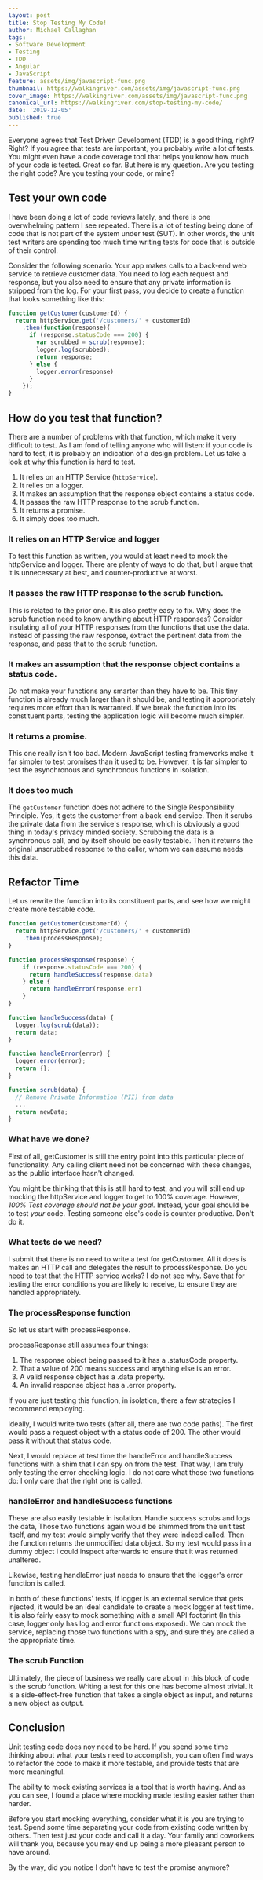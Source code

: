 ```yaml
---
layout: post
title: Stop Testing My Code!
author: Michael Callaghan
tags:
- Software Development
- Testing
- TDD
- Angular
- JavaScript
feature: assets/img/javascript-func.png
thumbnail: https://walkingriver.com/assets/img/javascript-func.png
cover_image: https://walkingriver.com/assets/img/javascript-func.png
canonical_url: https://walkingriver.com/stop-testing-my-code/
date: '2019-12-05'
published: true
---
```

Everyone agrees that Test Driven Development (TDD) is a good thing, right? Right? If you agree that tests are important, you probably write a lot of tests. You might even have a code coverage tool that helps you know how much of your code is tested. Great so far. But here is my question. Are you testing the right code? Are you testing your code, or mine? 
<!--more-->

## Test your own code 

I have been doing a lot of code reviews lately, and there is one overwhelming pattern I see repeated. There is a lot of testing being done of code that is not part of the system under test (SUT). In other words, the unit test writers are spending too much time writing tests for code that is outside of their control. 

Consider the following scenario. Your app makes calls to a back-end web service to retrieve customer data. You need to log each request and response, but you also need to ensure that any private information is stripped from the log. For your first pass, you decide to create a function that looks something like this:

```javascript
function getCustomer(customerId) {
  return httpService.get('/customers/' + customerId)
    .then(function(response){
      if (response.statusCode === 200) {
        var scrubbed = scrub(response);
        logger.log(scrubbed);
        return response;
      } else {
        logger.error(response)
      }
    });
}
```

## How do you test that function?

There are a number of problems with that function, which make it very difficult to test. As I am fond of telling anyone who will listen: if your code is hard to test, it is probably an indication of a design problem. Let us take a look at why this function is hard to test.

1. It relies on an HTTP Service (`httpService`).
1. It relies on a logger.
1. It makes an assumption that the response object contains a status code.
1. It passes the raw HTTP response to the scrub function.
1. It returns a promise.
1. It simply does too much.

### It relies on an HTTP Service and logger
To test this function as written, you would at least need to mock the httpService and logger. There are plenty of ways to do that, but I argue that it is unnecessary at best, and counter-productive at worst. 

### It passes the raw HTTP response to the scrub function.
This is related to the prior one. It is also pretty easy to fix. Why does the scrub function need to know anything about HTTP responses? Consider insulating all of your HTTP responses from the functions that use the data. Instead of passing the raw response, extract the pertinent data from the response, and pass that to the scrub function.

### It makes an assumption that the response object contains a status code.
Do not make your functions any smarter than they have to be. This tiny function is already much larger than it should be, and testing it appropriately requires more effort than is warranted. If we break the function into its constituent parts, testing the application logic will become much simpler.

### It returns a promise.
This one really isn't too bad. Modern JavaScript testing frameworks make it far simpler to test promises than it used to be. However, it is far simpler to test the asynchronous and synchronous functions in isolation.

### It does too much
The `getCustomer` function does not adhere to the Single Responsibility Principle. Yes, it gets the customer from a back-end service. Then it scrubs the private data from the service's response, which is obviously a good thing in today's privacy minded society. Scrubbing the data is a synchronous call, and by itself should be easily testable. Then it returns the original unscrubbed response to the caller, whom we can assume needs this data.

## Refactor Time
Let us rewrite the function into its constituent parts, and see how we might create more testable code. 

```javascript
function getCustomer(customerId) {
  return httpService.get('/customers/' + customerId)
    .then(processResponse);
}

function processResponse(response) {
    if (response.statusCode === 200) {
      return handleSuccess(response.data)
    } else {
      return handleError(response.err)
    }
}

function handleSuccess(data) {
  logger.log(scrub(data));
  return data;
}

function handleError(error) {
  logger.error(error);
  return {};
}

function scrub(data) {
  // Remove Private Information (PII) from data
  ...
  return newData;
}
```

### What have we done?
First of all, getCustomer is still the entry point into this particular piece of functionality. Any calling client need not be concerned with these changes, as the public interface hasn't changed.

You might be thinking that this is still hard to test, and you will still end up mocking the httpService and logger to get to 100% coverage. However, *100% Test coverage should not be your goal.* Instead, your goal should be to test _your_ code. Testing someone else's code is counter productive. Don't do it.

### What tests do we need?
I submit that there is no need to write a test for getCustomer. All it does is makes an HTTP call and delegates the result to processResponse. Do you need to test that the HTTP service works? I do not see why. Save that for testing the error conditions you are likely to receive, to ensure they are handled appropriately.

### The processResponse function
So let us start with processResponse.

processResponse still assumes four things: 

1. The response object being passed to it has a .statusCode property.
1. That a value of 200 means success and anything else is an error. 
1. A valid response object has a .data property.
1. An invalid response object has a .error property.

If you are just testing this function, in isolation, there a few  strategies I recommend employing. 

Ideally, I would write two tests (after all, there are two code paths). The first would pass a request object with a status code
of 200. The other would pass it without that status code. 

Next, I would replace at test time the handleError and handleSuccess functions with a shim that I can spy on from the test. That way, I am truly only testing the error checking logic. I do not care what those two functions do: I only care that the right one is called.

### handleError and handleSuccess functions
These are also easily testable in isolation. Handle success scrubs and logs the data, Those two functions again would be shimmed from the unit test itself, and my test would simply verify that they were indeed called. Then the function returns the unmodified data object. So my test would pass in a dummy object I could inspect afterwards to ensure that it was returned unaltered. 

Likewise, testing handleError just needs to ensure that the logger's error function is called. 

In both of these functions' tests, if logger is an external service that gets injected, it would be an ideal candidate to create a mock logger at test time. It is also fairly easy to mock something with a small API footprint (In this case, logger only has log and error functions exposed). We can mock the service, replacing those two functions with a spy, and sure they are called a the appropriate time. 

### The scrub Function
Ultimately, the piece of business we really care about in this block of code is the scrub function. Writing a test for this one has become almost trivial. It is a side-effect-free function that takes a single object as input, and returns a new object as output.

## Conclusion

Unit testing code does noy need to be hard. If you spend some time thinking about what your tests need to accomplish, you can often
find ways to refactor the code to make it more testable, and provide tests that are more meaningful.

The ability to mock existing services is a tool that is worth having. And as you can see, I found a place where mocking made testing easier rather than harder. 

Before you start mocking everything, consider what it is you are trying to test. Spend some time separating your code from existing
code written by others. Then test just your code and call it a day. Your family and coworkers will thank you, because you may end up
being a more pleasant person to have around. 

By the way, did you notice I don't have to test the promise anymore? 

